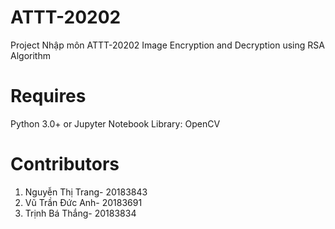 # ATTT-20202
Project Nhập môn ATTT-20202
Image Encryption and Decryption using RSA Algorithm
# Requires
Python 3.0+ or Jupyter Notebook
Library: OpenCV
# Contributors
1.	Nguyễn Thị Trang- 20183843
2.	Vũ Trần Đức Anh- 20183691
3.	Trịnh Bá Thắng- 20183834
